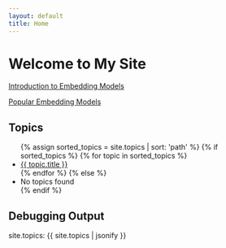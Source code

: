 ```yaml
---
layout: default
title: Home
---
```


# Welcome to My Site

[Introduction to Embedding Models](topics/embedding_models/Introduction_to_Embedding_Models_seo.md)

[Popular Embedding Models](topics/popular_embedding_models/Popular_Embedding_Models_seo.md)

## Topics

<ul>
  {% assign sorted_topics = site.topics | sort: 'path' %}
  {% if sorted_topics %}
    {% for topic in sorted_topics %}
      <li><a href="{{ topic.url }}">{{ topic.title }}</a></li>
    {% endfor %}
  {% else %}
    <li>No topics found</li>
  {% endif %}
</ul>

## Debugging Output

<p>site.topics: {{ site.topics | jsonify }}</p>
